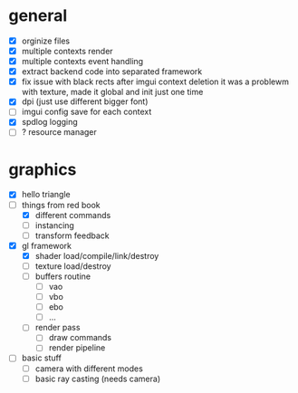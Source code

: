 # general
- [X] orginize files
- [X] multiple contexts render
- [X] multiple contexts event handling
- [X] extract backend code into separated framework
- [X] fix issue with black rects after imgui context deletion
  it was a problewm with texture, made it global and init just one time
- [X] dpi (just use different bigger font)
- [ ] imgui config save for each context
- [X] spdlog logging
- [ ] ? resource manager

# graphics
- [X] hello triangle
- [ ] things from red book
  - [X] different commands
  - [ ] instancing
  - [ ] transform feedback
- [X] gl framework
  - [X] shader load/compile/link/destroy
  - [ ] texture load/destroy
  - [ ] buffers routine
    - [ ] vao
    - [ ] vbo
    - [ ] ebo
    - [ ] ...
  - [ ] render pass 
    - [ ] draw commands
    - [ ] render pipeline
- [ ] basic stuff
  - [ ] camera with different modes
  - [ ] basic ray casting (needs camera)
